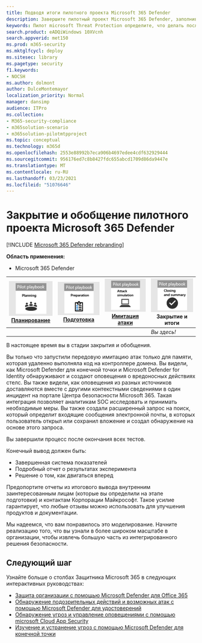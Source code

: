 ```yaml
---
title: Подводя итоги пилотного проекта Microsoft 365 Defender
description: Завершите пилотный проект Microsoft 365 Defender, заполнив свою карту показателей, проанализировав результаты отчета и решив, как двигаться вперед.
keywords: Пилот microsoft Threat Protection определите, что делать после пилотного проекта Microsoft Threat Protection, что делать после оценки microsoft Threat Protection в производстве, перехода от пилота Microsoft Threat Protection к развертыванию, кибербезопасности, передовой постоянной угрозы, корпоративной безопасности, устройств, устройств, удостоверений, пользователей, данных, приложений, инцидентов, автоматического расследования и исправлений, продвинутой охоты
search.product: eADQiWindows 10XVcnh
search.appverid: met150
ms.prod: m365-security
ms.mktglfcycl: deploy
ms.sitesec: library
ms.pagetype: security
f1.keywords:
- NOCSH
ms.author: dolmont
author: DulceMontemayor
localization_priority: Normal
manager: dansimp
audience: ITPro
ms.collection:
- M365-security-compliance
- m365solution-scenario
- m365solution-pilotmtpproject
ms.topic: conceptual
ms.technology: m365d
ms.openlocfilehash: 2553e88992b7eca906b4697edee4cdf632929444
ms.sourcegitcommit: 956176ed7c8b8427fdc655abcd1709d86da9447e
ms.translationtype: MT
ms.contentlocale: ru-RU
ms.lasthandoff: 03/23/2021
ms.locfileid: "51076646"
---
```

# <a name="closing-and-summarizing-your-microsoft-365-defender-pilot"></a>Закрытие и обобщение пилотного проекта Microsoft 365 Defender  

[!INCLUDE [Microsoft 365 Defender rebranding](../includes/microsoft-defender.md)]


**Область применения:**
- Microsoft 365 Defender



|[![Планирование](../../media/phase-diagrams/1-planning.png)](m365d-pilot-plan.md)<br/>[Планирование](m365d-pilot-plan.md) |[![Подготовка](../../media/phase-diagrams/2-prepare.png)](prepare-m365d-eval.md)<br/>[Подготовка](prepare-m365d-eval.md) | [![Имитация атаки](../../media/phase-diagrams/3-simluate.png)](m365d-pilot-simulate.md)<br/>[Имитация атаки](m365d-pilot-simulate.md) | ![Закрытие и итоги](../../media/phase-diagrams/4-summary.png)<br/>Закрытие и итоги|
|--|--|--|--|
|| | |*Вы здесь!*|


В настоящее время вы в стадии закрытия и обобщения.

Вы только что запустили передовую имитацию атак только для памяти, которая удаленно выполняла код на контроллере домена. Вы видели, как Microsoft Defender для конечной точки и Microsoft Defender for Identity обнаруживают и создают оповещения о вредоносных действиях стелс. Вы также видели, как оповещения из разных источников доставляются вместе с другими контекстными сведениями в один инцидент на портале Центра безопасности Microsoft 365. Такая интеграция позволяет аналитикам SOC исследовать и принимать необходимые меры. Вы также создали расширенный запрос на поиск, который определит входящие сообщения электронной почты, в которых пользователь открыл или сохранил вложение и создал обнаружение на основе этого запроса.

Вы завершили процесс после окончания всех тестов.

Конечный вывод должен быть:

- Завершенная система показателей
- Подробный отчет о результатах эксперимента
- Решение о том, как двигаться вперед

Предопортите отчеты из итогового вывода внутренним заинтересованным [](./prepare-m365d-eval.md) лицам (которые вы определили на этапе подготовки) и контактам Корпорации Майкрософт. Такое усилие гарантирует, что любые отзывы можно использовать для улучшения продуктов и документации.

Мы надеемся, что вам понравилось это моделирование. Начните реализацию того, что вы узнали в более широком масштабе в организации, чтобы извлечь большую часть из интегрированного решения безопасности.

## <a name="next-step"></a>Следующий шаг
Узнайте больше о столбах Защитника Microsoft 365 в следующих интерактивных руководствах:
- [Защита организации с помощью Microsoft Defender для Office 365](https://aka.ms/O365ATP-Interactive-Guide)
- [Обнаружение подозрительных действий и возможных атак с помощью Microsoft Defender для удостоверений](https://aka.ms/AATP-Interactive-Guide)
- [Обнаружение угроз и управление оповещениями с помощью microsoft Cloud App Security](https://aka.ms/DetectThreatsAndAlertsMCAS-InteractiveGuide)
- [Изучение и устранение угроз с помощью Microsoft Defender для конечной точки](https://aka.ms/MDATP-IR-Interactive-Guide)
